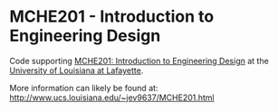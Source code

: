 MCHE201 - Introduction to Engineering Design
=============================

Code supporting [MCHE201: Introduction to Engineering Design](http://catalog.louisiana.edu/preview_course_nopop.php?catoid=1&coid=1640) at the [University of Louisiana at Lafayette](http://louisiana.edu).

More information can likely be found at: http://www.ucs.louisiana.edu/~jev9637/MCHE201.html
